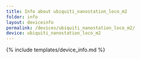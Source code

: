 ```yaml
---
title: Info about ubiquiti_nanostation_loco_m2
folder: info
layout: deviceinfo
permalink: /devices/ubiquiti_nanostation_loco_m2/
device: ubiquiti_nanostation_loco_m2
---
```

{% include templates/device_info.md %}
